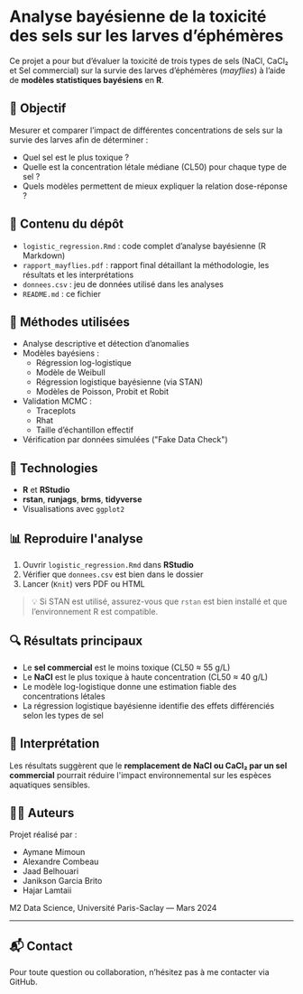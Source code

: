 # Analyse bayésienne de la toxicité des sels sur les larves d’éphémères

Ce projet a pour but d’évaluer la toxicité de trois types de sels (NaCl, CaCl₂ et Sel commercial) sur la survie des larves d’éphémères (*mayflies*) à l’aide de **modèles statistiques bayésiens** en **R**.

## 🎯 Objectif

Mesurer et comparer l’impact de différentes concentrations de sels sur la survie des larves afin de déterminer :
- Quel sel est le plus toxique ?
- Quelle est la concentration létale médiane (CL50) pour chaque type de sel ?
- Quels modèles permettent de mieux expliquer la relation dose-réponse ?

## 📁 Contenu du dépôt

- `logistic_regression.Rmd` : code complet d’analyse bayésienne (R Markdown)
- `rapport_mayflies.pdf` : rapport final détaillant la méthodologie, les résultats et les interprétations
- `donnees.csv` : jeu de données utilisé dans les analyses
- `README.md` : ce fichier

## 🧠 Méthodes utilisées

- Analyse descriptive et détection d’anomalies
- Modèles bayésiens :
  - Régression log-logistique
  - Modèle de Weibull
  - Régression logistique bayésienne (via STAN)
  - Modèles de Poisson, Probit et Robit
- Validation MCMC :
  - Traceplots
  - Rhat
  - Taille d’échantillon effectif
- Vérification par données simulées ("Fake Data Check")

## 🔧 Technologies

- **R** et **RStudio**
- **rstan**, **runjags**, **brms**, **tidyverse**
- Visualisations avec `ggplot2`

## 📊 Reproduire l'analyse

1. Ouvrir `logistic_regression.Rmd` dans **RStudio**
2. Vérifier que `donnees.csv` est bien dans le dossier
3. Lancer (`Knit`) vers PDF ou HTML

> 💡 Si STAN est utilisé, assurez-vous que `rstan` est bien installé et que l’environnement R est compatible.

## 🔍 Résultats principaux

- Le **sel commercial** est le moins toxique (CL50 ≈ 55 g/L)
- Le **NaCl** est le plus toxique à haute concentration (CL50 ≈ 40 g/L)
- Le modèle log-logistique donne une estimation fiable des concentrations létales
- La régression logistique bayésienne identifie des effets différenciés selon les types de sel

## 📌 Interprétation

Les résultats suggèrent que le **remplacement de NaCl ou CaCl₂ par un sel commercial** pourrait réduire l'impact environnemental sur les espèces aquatiques sensibles.

## 👨‍🎓 Auteurs

Projet réalisé par :
- Aymane Mimoun
- Alexandre Combeau
- Jaad Belhouari
- Janikson Garcia Brito
- Hajar Lamtaii

M2 Data Science, Université Paris-Saclay — Mars 2024

---

## 📬 Contact

Pour toute question ou collaboration, n’hésitez pas à me contacter via GitHub.


